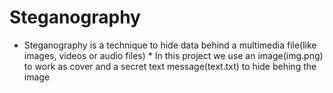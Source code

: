 # Steganography
* Steganography is a technique to hide data behind a multimedia file(like images, videos or audio files) *
In this project we use an image(img.png) to work as cover and a secret text message(text.txt) to hide behing the image
